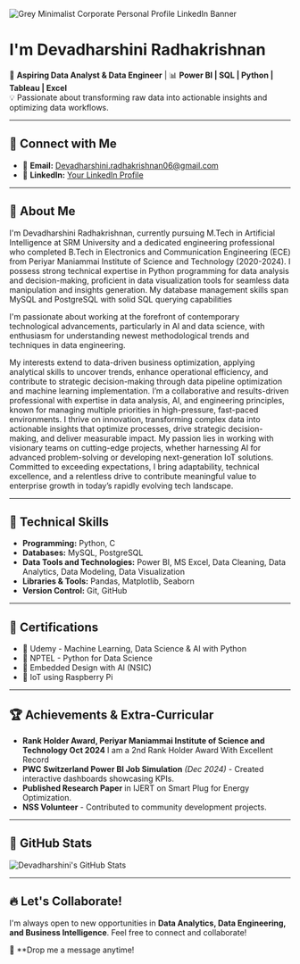 
![Grey Minimalist Corporate Personal Profile LinkedIn Banner](https://github.com/user-attachments/assets/ab10e620-2a49-4f39-9d8c-b62e486989ca)

 # I'm Devadharshini Radhakrishnan

🚀 **Aspiring Data Analyst & Data Engineer** | 📊 **Power BI | SQL | Python | Tableau | Excel**  
💡 Passionate about transforming raw data into actionable insights and optimizing data workflows.

---

## 🔗 Connect with Me
- 📧 **Email:** [Devadharshini.radhakrishnan06@gmail.com](mailto:Devadharshini.radhakrishnan06@gmail.com)
- 💼 **LinkedIn:** [Your LinkedIn Profile](https://www.linkedin.com/in/devadharshini-radhakrishnan-151441282/)

---

## 📌 About Me
I'm Devadharshini Radhakrishnan, currently pursuing M.Tech in Artificial Intelligence at SRM University and a dedicated engineering professional who completed B.Tech in Electronics and Communication Engineering (ECE) from Periyar Maniammai Institute of Science and Technology (2020-2024). 
I possess strong technical expertise in Python programming for data analysis and decision-making, proficient in data visualization tools for seamless data manipulation and insights generation.
My database management skills span MySQL and PostgreSQL with solid SQL querying capabilities

I'm passionate about working at the forefront of contemporary technological advancements, particularly in AI and data science, with enthusiasm for understanding newest methodological trends and techniques in data engineering.

My interests extend to data-driven business optimization, applying analytical skills to uncover trends, enhance operational efficiency, and contribute to strategic decision-making through data pipeline optimization and machine learning implementation.
I’m a collaborative and results-driven professional with expertise in data analysis, AI, and engineering principles, known for managing multiple priorities in high-pressure, fast-paced environments. I thrive on innovation, transforming complex data into actionable insights that optimize processes, drive strategic decision-making, and deliver measurable impact. My passion lies in working with visionary teams on cutting-edge projects, whether harnessing AI for advanced problem-solving or developing next-generation IoT solutions. Committed to exceeding expectations, I bring adaptability, technical excellence, and a relentless drive to contribute meaningful value to enterprise growth in today’s rapidly evolving tech landscape.

---

## 🚀 Technical Skills
- **Programming:** Python, C
- **Databases:** MySQL, PostgreSQL
- **Data Tools and Technologies:** Power BI, MS Excel, Data Cleaning, Data Analytics, Data Modeling, Data Visualization
- **Libraries & Tools:** Pandas, Matplotlib, Seaborn
- **Version Control:** Git, GitHub

---

## 📜 Certifications
- 🏅 Udemy - Machine Learning, Data Science & AI with Python
- 🏅 NPTEL - Python for Data Science
- 🏅 Embedded Design with AI (NSIC)
- 🏅 IoT using Raspberry Pi

---

## 🏆 Achievements & Extra-Curricular
- **Rank Holder Award, Periyar Maniammai Institute of Science and Technology Oct 2024**
I am a 2nd Rank Holder Award With Excellent Record
-  **PWC Switzerland Power BI Job Simulation** *(Dec 2024)* - Created interactive dashboards showcasing KPIs.
- **Published Research Paper** in IJERT on Smart Plug for Energy Optimization.
- **NSS Volunteer** - Contributed to community development projects.

---

## 📂 GitHub Stats
![Devadharshini's GitHub Stats](https://github-readme-stats.vercel.app/api?username=your-github-username&show_icons=true&theme=radical)

---

## 🔥 Let's Collaborate!
I'm always open to new opportunities in **Data Analytics, Data Engineering, and Business Intelligence**. Feel free to connect and collaborate!

📩 **Drop me a message anytime!

<!---
Devadharshini06-R/Devadharshini06-R is a ✨ special ✨ repository because its `README.md` (this file) appears on your GitHub profile.
You can click the Preview link to take a look at your changes.
--->
